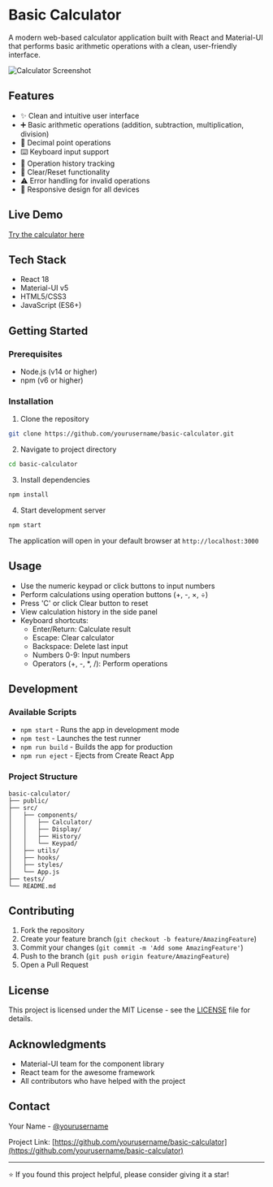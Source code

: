 # Basic Calculator

A modern web-based calculator application built with React and Material-UI that performs basic arithmetic operations with a clean, user-friendly interface.

![Calculator Screenshot](docs/images/calculator-screenshot.png)

## Features

- ✨ Clean and intuitive user interface
- ➕ Basic arithmetic operations (addition, subtraction, multiplication, division)
- 🔢 Decimal point operations
- ⌨️ Keyboard input support
- 📜 Operation history tracking
- 🔄 Clear/Reset functionality
- ⚠️ Error handling for invalid operations
- 📱 Responsive design for all devices

## Live Demo

[Try the calculator here](https://basic-calculator-demo.netlify.app)

## Tech Stack

- React 18
- Material-UI v5
- HTML5/CSS3
- JavaScript (ES6+)

## Getting Started

### Prerequisites

- Node.js (v14 or higher)
- npm (v6 or higher)

### Installation

1. Clone the repository
```bash
git clone https://github.com/yourusername/basic-calculator.git
```

2. Navigate to project directory
```bash
cd basic-calculator
```

3. Install dependencies
```bash
npm install
```

4. Start development server
```bash
npm start
```

The application will open in your default browser at `http://localhost:3000`

## Usage

- Use the numeric keypad or click buttons to input numbers
- Perform calculations using operation buttons (+, -, ×, ÷)
- Press 'C' or click Clear button to reset
- View calculation history in the side panel
- Keyboard shortcuts:
  - Enter/Return: Calculate result
  - Escape: Clear calculator
  - Backspace: Delete last input
  - Numbers 0-9: Input numbers
  - Operators (+, -, *, /): Perform operations

## Development

### Available Scripts

- `npm start` - Runs the app in development mode
- `npm test` - Launches the test runner
- `npm run build` - Builds the app for production
- `npm run eject` - Ejects from Create React App

### Project Structure

```
basic-calculator/
├── public/
├── src/
│   ├── components/
│   │   ├── Calculator/
│   │   ├── Display/
│   │   ├── History/
│   │   └── Keypad/
│   ├── utils/
│   ├── hooks/
│   ├── styles/
│   └── App.js
├── tests/
└── README.md
```

## Contributing

1. Fork the repository
2. Create your feature branch (`git checkout -b feature/AmazingFeature`)
3. Commit your changes (`git commit -m 'Add some AmazingFeature'`)
4. Push to the branch (`git push origin feature/AmazingFeature`)
5. Open a Pull Request

## License

This project is licensed under the MIT License - see the [LICENSE](LICENSE) file for details.

## Acknowledgments

- Material-UI team for the component library
- React team for the awesome framework
- All contributors who have helped with the project

## Contact

Your Name - [@yourusername](https://twitter.com/yourusername)

Project Link: [https://github.com/yourusername/basic-calculator](https://github.com/yourusername/basic-calculator)

---

⭐️ If you found this project helpful, please consider giving it a star!